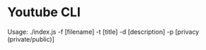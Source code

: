 Youtube CLI
===========

Usage: ./index.js -f [filename] -t [title] -d [description] -p [privacy (private/public)]
